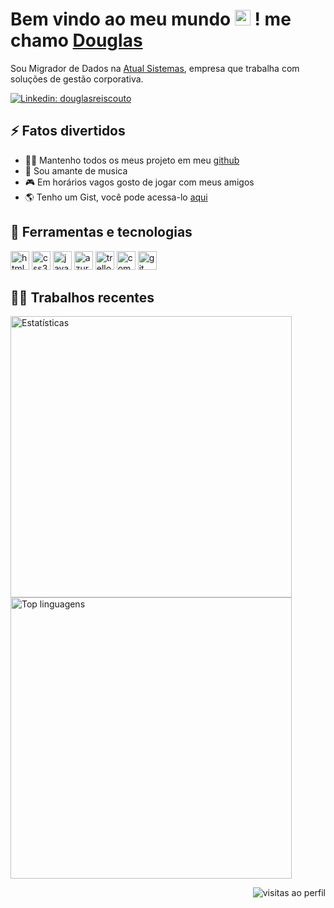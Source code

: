 <h1>Bem vindo ao meu mundo <img src="https://raw.githubusercontent.com/MartinHeinz/MartinHeinz/master/wave.gif" width="25px" /> ! me chamo <a href="https://douglasreiscouto.github.io/portfolio/">Douglas</a></h1> 
<p>
    Sou Migrador de Dados na <a href="https://www.atualsistemas.com.br/a-atual-sistemas/">Atual Sistemas</a>, empresa que trabalha com soluções de gestão corporativa.
</p>

[![Linkedin: douglasreiscouto](https://img.shields.io/badge/-douglasreiscouto-blue?style=flat-square&logo=Linkedin&logoColor=white&link=https://www.linkedin.com/in/douglasreiscouto/)](https://www.linkedin.com/in/douglasreiscouto/)

<h2>⚡️ Fatos divertidos</h2>
<ul>
    <li>👨‍💻 Mantenho todos os meus projeto em meu <a href="https://github.com/douglasreiscouto">github</a></li>
    <li>🎼 Sou amante de musica</li>
    <li>🎮 Em horários vagos gosto de jogar com meus amigos</li>
    <li>🌎 Tenho um Gist, você pode acessa-lo <a href="https://gist.github.com/douglasreiscouto">aqui</a></li>	  
</ul>

<h2>🚀 Ferramentas e tecnologias</h2>
<p align="left">
    <img src="https://cdn.jsdelivr.net/gh/devicons/devicon/icons/html5/html5-original.svg" alt="html5" width="30"  />
    <img src="https://cdn.jsdelivr.net/gh/devicons/devicon/icons/css3/css3-original.svg" alt="css3" width="30"  />
    <img src="https://cdn.jsdelivr.net/gh/devicons/devicon/icons/java/java-original.svg" alt="java" width="30"  />
    <img src="http://code.benco.io/icon-collection/azure-icons/Azure-DevOps.svg" alt="azuredevops" width="30"  />
    <img src="https://cdn.jsdelivr.net/gh/devicons/devicon/icons/trello/trello-plain.svg" alt="trello" width="30"   />
    <img src="https://cdn.jsdelivr.net/gh/devicons/devicon/icons/composer/composer-original.svg" alt="composer" width="30" />
    <img src="https://cdn.jsdelivr.net/gh/devicons/devicon/icons/git/git-original.svg" alt="git" width="30"  />
</p>

<h2>👨‍💻 Trabalhos recentes</h2>
  <img width="450px" src="https://github-readme-stats.vercel.app/api?username=douglasreiscouto&theme=radical" alt="Estatísticas">
  <img width="450px" src="https://github-readme-stats.vercel.app/api/top-langs/?username=douglasreiscouto&theme=radical&layout=compact"/ alt="Top linguagens">
 
<p align="right"> <img src="https://komarev.com/ghpvc/?username=douglasreiscouto&color=blue" alt="visitas ao perfil"  /></p>

<!--<img src="https://github-readme-stats.vercel.app/api/wakatime?username=@douglasreiscouto&show_icons=true&title_color=fff&icon_color=79ff97&text_color=9f9f9f&bg_color=151515" alt="Douglas' WakaTime Stats">
<img width="500px" src="https://github-readme-stats.vercel.app/api/wakatime?username=douglasreiscouto&theme=radical"/>

[![Twitter Follow](https://img.shields.io/twitter/follow/douglascoutoo_?style=social)](https://twitter.com/douglascoutoo_)
[![Intagram: douglasreiscouto](https://img.shields.io/badge/-douglasreiscouto-purple?style=flat-square&logo=Instagram&logoColor=white&link=https://www.instagram.com/douglasreiscouto/)](https://www.instagram.com/douglasreiscouto/)
[![Spotify: douglasreiscouto](https://img.shields.io/badge/-douglasreiscouto-monochromatic?style=flat-square&logo=Spotify&logoColor=white&link=https://open.spotify.com/user/ilovgg)](https://open.spotify.com/user/ilovgg)

<img src="https://cdn.jsdelivr.net/gh/devicons/devicon/icons/php/php-plain.svg" alt="php" width="30"  />
<img src="https://cdn.jsdelivr.net/gh/devicons/devicon/icons/c/c-original.svg" alt="c" width="30"  />
<img src="https://cdn.jsdelivr.net/gh/devicons/devicon/icons/cplusplus/cplusplus-original.svg" alt="c++" width="30"  />
<img src="https://cdn.jsdelivr.net/gh/devicons/devicon/icons/windows8/windows8-original.svg" alt="windows" width="30" />
<img src="https://cdn.jsdelivr.net/gh/devicons/devicon/icons/ubuntu/ubuntu-plain.svg" alt="ubuntu" width="30" />
<img src="https://cdn.jsdelivr.net/gh/devicons/devicon/icons/vscode/vscode-original.svg" alt="vscode" width="30" />
<img src="https://upload.wikimedia.org/wikipedia/commons/thumb/c/cf/New_Power_BI_Logo.svg/2048px-New_Power_BI_Logo.svg.png" alt="ubuntu" width="30" />

    <li>✍️ Às vezes gosto de compartilhar o que estou aprendendo em meu <a href="https://twitter.com/douglascoutoo_">twitter</a></li>
<h2>🐤Últimas postagens</h2>
<a href="https://twitter.com/douglasreiscout">
  <img width="450px" src="https://github-readme-twitter-gazf.vercel.app/api?id=douglasreiscout&layout=wide&show_reply=on&show_retweet=on" />
</a>
--!>
